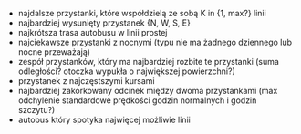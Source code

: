 * najdalsze przystanki, które współdzielą ze sobą K in {1, max?} linii
* najbardziej wysunięty przystanek {N, W, S, E}
* najkrótsza trasa autobusu w linii prostej
* najciekawsze przystanki z nocnymi (typu nie ma żadnego dziennego lub nocne przeważają)
* zespół przystanków, który ma najbardziej rozbite te przystanki (suma odległości? otoczka wypukła o największej powierzchni?)
* przystanek z najczęstszymi kursami
* najbardziej zakorkowany odcinek między dwoma przystankami (max odchylenie standardowe prędkości godzin normalnych i godzin szczytu?) 
* autobus który spotyka najwięcej możliwie linii